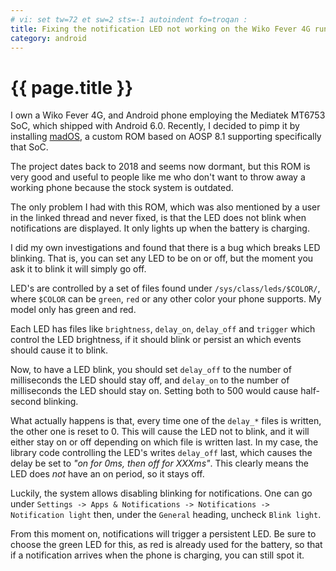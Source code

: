 ```yaml
---
# vi: set tw=72 et sw=2 sts=-1 autoindent fo=troqan :
title: Fixing the notification LED not working on the Wiko Fever 4G running madOS 8.1
category: android
---
```


# {{ page.title }}

I own a Wiko Fever 4G, and Android phone employing the Mediatek MT6753
SoC, which shipped with Android 6.0. Recently, I decided to pimp it by
installing [madOS][mados], a custom ROM based on AOSP 8.1 supporting
specifically that SoC.

The project dates back to 2018 and seems now dormant, but this ROM is
very good and useful to people like me who don't want to throw away a
working phone because the stock system is outdated.

The only problem I had with this ROM, which was also mentioned by a user
in the linked thread and never fixed, is that the LED does not blink
when notifications are displayed. It only lights up when the battery is
charging.

I did my own investigations and found that there is a bug which breaks
LED blinking. That is, you can set any LED to be on or off, but the
moment you ask it to blink it will simply go off.

LED's are controlled by a set of files found under
`/sys/class/leds/$COLOR/`, where `$COLOR` can be `green`, `red` or any
other color your phone supports. My model only has green and red.

Each LED has files like `brightness`, `delay_on`, `delay_off` and
`trigger` which control the LED brightness, if it should blink or
persist an which events should cause it to blink.

Now, to have a LED blink, you should set `delay_off` to the number of
milliseconds the LED should stay off, and `delay_on` to the number of
milliseconds the LED should stay on. Setting both to 500 would cause
half-second blinking.

What actually happens is that, every time one of the `delay_*` files is
written, the other one is reset to 0. This will cause the LED not to
blink, and it will either stay on or off depending on which file is
written last. In my case, the library code controlling the LED's writes
`delay_off` last, which causes the delay be set to _"on for 0ms, then
off for XXXms"_. This clearly means the LED does _not_ have an on
period, so it stays off.

Luckily, the system allows disabling blinking for notifications. One can
go under `Settings -> Apps & Notifications -> Notifications ->
Notification light` then, under the `General` heading, uncheck `Blink
light`.

From this moment on, notifications will trigger a persistent LED. Be
sure to choose the green LED for this, as red is already used for the
battery, so that if a notification arrives when the phone is charging,
you can still spot it.

<!-- Links -->
[mados]: https://forum.xda-developers.com/android/development/rom-official-mados-wiko-fever-clones-t3762800
